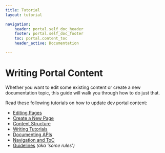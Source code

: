 ```yaml
---
title: Tutorial
layout: tutorial

navigation:
    header: portal.self_doc_header 
    footer: portal.self_doc_footer 
    toc: portal.content_toc
    header_active: Documentation

---
```


# Writing Portal Content

Whether you want to edit some existing content or create a new documentation topic, this guide will walk you through how to do just that.

Read these following tutorials on how to update dev portal content:

- [Editing Pages](/portal/documentation/content/editing_pages)
- [Create a New Page](/portal/create_new_page)
- [Content Structure](/portal/content_structure)
- [Writing Tutorials](/portal/tutorials)
- [Documenting APIs](/portal/api_specs)
- [Navigation and ToC](/portal/navigation)
- [Guidelines](/portal/guidelines) *(aka 'some rules')*

